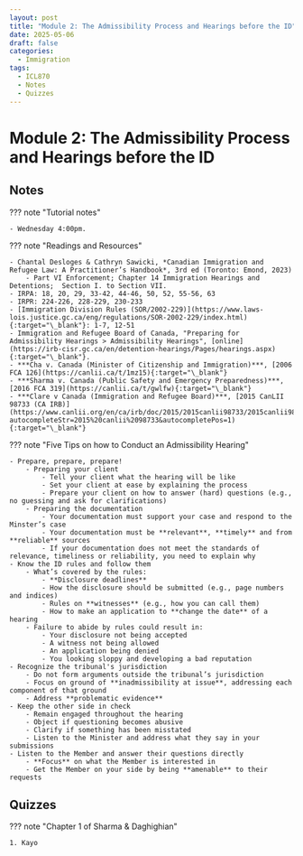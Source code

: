 ```yaml
---
layout: post
title: "Module 2: The Admissibility Process and Hearings before the ID"
date: 2025-05-06
draft: false
categories:
  - Immigration
tags:
  - ICL870
  - Notes
  - Quizzes
---
```


# Module 2: The Admissibility Process and Hearings before the ID

## Notes

??? note "Tutorial notes"

    - Wednesday 4:00pm.

??? note "Readings and Resources"

    - Chantal Desloges & Cathryn Sawicki, *Canadian Immigration and Refugee Law: A Practitioner’s Handbook*, 3rd ed (Toronto: Emond, 2023)
        - Part VI Enforcement; Chapter 14 Immigration Hearings and Detentions;  Section I. to Section VII. 
    - IRPA: 18, 20, 29, 33-42, 44-46, 50, 52, 55-56, 63
    - IRPR: 224-226, 228-229, 230-233
    - [Immigration Division Rules (SOR/2002-229)](https://www.laws-lois.justice.gc.ca/eng/regulations/SOR-2002-229/index.html){:target="\_blank"}: 1-7, 12-51
    - Immigration and Refugee Board of Canada, "Preparing for Admissibility Hearings > Admissibility Hearings", [online](https://irb-cisr.gc.ca/en/detention-hearings/Pages/hearings.aspx){:target="\_blank"}.
    - ***Cha v. Canada (Minister of Citizenship and Immigration)***, [2006 FCA 126](https://canlii.ca/t/1mz15){:target="\_blank"}
    - ***Sharma v. Canada (Public Safety and Emergency Preparedness)***, [2016 FCA 319](https://canlii.ca/t/gwlfw){:target="\_blank"}
    - ***Clare v Canada (Immigration and Refugee Board)***, [2015 CanLII 98733 (CA IRB)](https://www.canlii.org/en/ca/irb/doc/2015/2015canlii98733/2015canlii98733.html?autocompleteStr=2015%20canlii%2098733&autocompletePos=1){:target="\_blank"} 

??? note "Five Tips on how to Conduct an Admissibility Hearing"

    - Prepare, prepare, prepare!
        - Preparing your client 
            - Tell your client what the hearing will be like
            - Set your client at ease by explaining the process
            - Prepare your client on how to answer (hard) questions (e.g., no guessing and ask for clarifications)
        - Preparing the documentation
            - Your documentation must support your case and respond to the Minster’s case  
            - Your documentation must be **relevant**, **timely** and from **reliable** sources  
            - If your documentation does not meet the standards of relevance, timeliness or reliability, you need to explain why 
    - Know the ID rules and follow them
        - What’s covered by the rules:
            - **Disclosure deadlines**
            - How the disclosure should be submitted (e.g., page numbers and indices)
            - Rules on **witnesses** (e.g., how you can call them)
            - How to make an application to **change the date** of a hearing
        - Failure to abide by rules could result in:
            - Your disclosure not being accepted
            - A witness not being allowed
            - An application being denied
            - You looking sloppy and developing a bad reputation
    - Recognize the tribunal's jurisdiction
        - Do not form arguments outside the tribunal’s jurisdiction
        - Focus on ground of **inadmissibility at issue**, addressing each component of that ground
        - Address **problematic evidence**
    - Keep the other side in check
        - Remain engaged throughout the hearing
        - Object if questioning becomes abusive
        - Clarify if something has been misstated
        - Listen to the Minister and address what they say in your submissions 
    - Listen to the Member and answer their questions directly
        - **Focus** on what the Member is interested in
        - Get the Member on your side by being **amenable** to their requests

## Quizzes

??? note "Chapter 1 of Sharma & Daghighian"

    1. Kayo 






